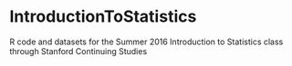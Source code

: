 # IntroductionToStatistics
R code and datasets for the Summer 2016 Introduction to Statistics class through Stanford Continuing Studies
